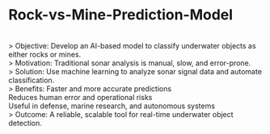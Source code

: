# Rock-vs-Mine-Prediction-Model
<br>
> Objective: Develop an AI-based model to classify underwater objects as either rocks or mines.
 <br>
> Motivation: Traditional sonar analysis is manual, slow, and error-prone.
 <br>
> Solution: Use machine learning to analyze sonar signal data and automate classification.
 <br>
> Benefits:
     Faster and more accurate predictions
     <br>
     Reduces human error and operational risks
     <br>
     Useful in defense, marine research, and autonomous systems
     <br>
> Outcome: A reliable, scalable tool for real-time underwater object detection.
